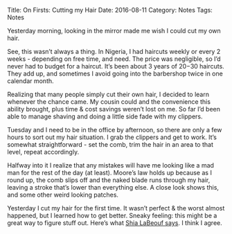 Title: On Firsts: Cutting my Hair
Date: 2016-08-11
Category: Notes
Tags: Notes


Yesterday morning, looking in the mirror made me wish I could cut my own hair.

See, this wasn’t always a thing. In Nigeria, I had haircuts weekly or every 2 weeks - depending on free time, and need. The price was negligible, so I’d never had to budget for a haircut. 
It’s been about 3 years of $20-$30 haircuts. They add up, and sometimes I avoid going into the barbershop twice in one calendar month.

Realizing that many people simply cut their own hair, I decided to learn whenever the chance came. My cousin could and the convenience this ability brought, plus time & cost savings weren’t lost on me. So far I’d been able to manage shaving and doing a little side fade with my clippers.

Tuesday and I need to be in the office by afternoon, so there are only a few hours to sort out my hair situation. I grab the clippers and get to work. It’s somewhat straightforward - set the comb, trim the hair in an area to that level, repeat accordingly.

Halfway into it I realize that any mistakes will have me looking like a mad man for the rest of the day (at least).
Moore’s law holds up because as I round up, the comb slips off and the naked blade runs through my hair, leaving a stroke that’s lower than everything else. A close look shows this, and some other weird looking patches. 

Yesterday I cut my hair for the first time. It wasn’t perfect & the worst almost happened, but I learned how to get better. Sneaky feeling: this might be a great way to figure stuff out. 
Here’s what [Shia LaBeouf says](https://www.youtube.com/watch?v=ZXsQAXx_ao0). I think I agree.
